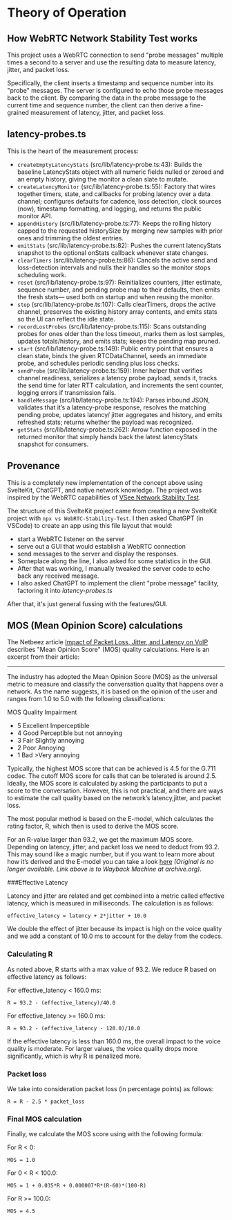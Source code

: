 # Theory of Operation

## How WebRTC Network Stability Test works

This project uses a WebRTC connection to
send "probe messages" multiple times a second
to a server and use the resulting data to
measure latency, jitter, and packet loss.

Specifically, the client inserts
a timestamp and sequence number into its "probe" messages.
The server is configured to echo those probe messages
back to the client.
By comparing the data in the probe message
to the current time and sequence number,
the client can then derive a fine-grained measurement of
latency, jitter, and packet loss.

## latency-probes.ts

This is the heart of the measurement process:

- `createEmptyLatencyStats` (src/lib/latency-probe.ts:43):
  Builds the baseline LatencyStats object with all numeric fields
  nulled or zeroed and an empty history, giving the monitor a
  clean slate to mutate.
- `createLatencyMonitor` (src/lib/latency-probe.ts:55):
  Factory that wires together timers, state, and callbacks for
  probing latency over a data channel; configures defaults for
  cadence, loss detection, clock sources (now), timestamp
  formatting, and logging, and returns the public monitor API.
- `appendHistory` (src/lib/latency-probe.ts:77):
  Keeps the rolling history capped to the requested historySize
  by merging new samples with prior ones and trimming the oldest
  entries.
- `emitStats` (src/lib/latency-probe.ts:82):
  Pushes the current latencyStats snapshot to the optional
  onStats callback whenever state changes.
- `clearTimers` (src/lib/latency-probe.ts:86):
  Cancels the active send and loss-detection intervals and nulls
  their handles so the monitor stops scheduling work.
- `reset` (src/lib/latency-probe.ts:97):
  Reinitializes counters, jitter estimate, sequence number, and
  pending probe map to their defaults, then emits the fresh stats—
  used both on startup and when reusing the monitor.
- `stop` (src/lib/latency-probe.ts:107):
  Calls clearTimers, drops the active channel, preserves the
  existing history array contents, and emits stats so the UI can
  reflect the idle state.
- `recordLostProbes` (src/lib/latency-probe.ts:115):
  Scans outstanding probes for ones older than the loss timeout,
  marks them as lost samples, updates totals/history, and emits
  stats; keeps the pending map pruned.
- `start` (src/lib/latency-probe.ts:149):
  Public entry point that ensures a clean state, binds the given
  RTCDataChannel, seeds an immediate probe, and schedules
  periodic sending plus loss checks.
- `sendProbe` (src/lib/latency-probe.ts:159):
  Inner helper that verifies channel readiness, serializes a
  latency probe payload, sends it, tracks the send time for later
  RTT calculation, and increments the sent counter, logging
  errors if transmission fails.
- `handleMessage` (src/lib/latency-probe.ts:194):
  Parses inbound JSON, validates that it’s a latency-probe
  response, resolves the matching pending probe, updates latency/
  jitter aggregates and history, and emits refreshed stats;
  returns whether the payload was recognized.
- `getStats` (src/lib/latency-probe.ts:262):
  Arrow function exposed in the returned monitor that simply
  hands back the latest latencyStats snapshot for consumers.

## Provenance

This is a completely new implementation of the concept above
using SvelteKit, ChatGPT, and native network knowledge.
The project was inspired by the WebRTC capabilities of
[VSee Network Stability Test](https://test.vsee.com/network/index.html).

The structure of this SvelteKit project came from creating
a new SvelteKit project with `npx vs WebRTC-Stability-Test`.
I then asked ChatGPT (in VSCode) to create an app
using this file layout that would:

- start a WebRTC listener on the server
- serve out a GUI that would establish a WebRTC connection
- send messages to the server and display the responses.
- Someplace along the line, I also asked for some statistics
  in the GUI.
- After that was working, I manually tweaked the server
  code to echo back any received message.
- I also asked ChatGPT to implement the client "probe message"
  facility, factoring it into _latency-probes.ts_

After that, it's just general fussing with the features/GUI.

## MOS (Mean Opinion Score) calculations

The Netbeez article
[Impact of Packet Loss, Jitter, and Latency on VoIP](https://netbeez.net/blog/impact-of-packet-loss-jitter-and-latency-on-voip/)
describes "Mean Opinion Score" (MOS) quality calculations.
Here is an excerpt from their article:

---

The industry has adopted the Mean Opinion Score (MOS)
as the universal metric to measure and classify
the conversation quality that happens over a network.
As the name suggests, it is based on the opinion of the
user and ranges from 1.0 to 5.0
with the following classifications:

MOS Quality Impairment

- 5 Excellent Imperceptible
- 4 Good Perceptible but not annoying
- 3 Fair Slightly annoying
- 2 Poor Annoying
- 1 Bad >Very annoying

Typically, the highest MOS score that can be achieved is 4.5
for the G.711 codec.
The cutoff MOS score for calls that can be tolerated
is around 2.5.
Ideally, the MOS score is calculated by asking the
participants to put a score to the conversation.
However, this is not practical, and there are ways
to estimate the call quality based on the
network’s latency,jitter, and packet loss.

The most popular method is based on the E-model,
which calculates the rating factor, R,
which then is used to derive the MOS score.

For an R-value larger than 93.2, we get the maximum MOS score.
Depending on latency, jitter, and packet loss we need to deduct from 93.2.
This may sound like a magic number,
but if you want to learn more about how it’s derived
and the E-model you can take a look
[here](https://web.archive.org/web/20240401042449/https://scholarworks.gsu.edu/cgi/viewcontent.cgi?article=1043&context=cs_theses)
_(Original is no longer available.
Link above is to Wayback Machine at archive.org)._

###Effective Latency

Latency and jitter are related and get combined into a
metric called effective latency,
which is measured in milliseconds.
The calculation is as follows:

`effective_latency = latency + 2*jitter + 10.0`

We double the effect of jitter because its impact is high
on the voice quality and we add a constant of 10.0 ms
to account for the delay from the codecs.

### Calculating R

As noted above, R starts with a max value of 93.2.
We reduce R based on effective latency as follows:

For effective_latency < 160.0 ms:

`R = 93.2 - (effective_latency)/40.0`

For effective_latency >= 160.0 ms:

`R = 93.2 - (effective_latency - 120.0)/10.0`

If the effective latency is less than 160.0 ms,
the overall impact to the voice quality is moderate.
For larger values, the voice quality drops more significantly,
which is why R is penalized more.

### Packet loss

We take into consideration packet loss
(in percentage points) as follows:

`R = R - 2.5 * packet_loss`

### Final MOS calculation

Finally, we calculate the MOS score using with the following formula:

For R < 0:

`MOS = 1.0`

For 0 < R < 100.0:

`MOS = 1 + 0.035*R + 0.000007*R*(R-60)*(100-R)`

For R >= 100.0:

`MOS = 4.5`
